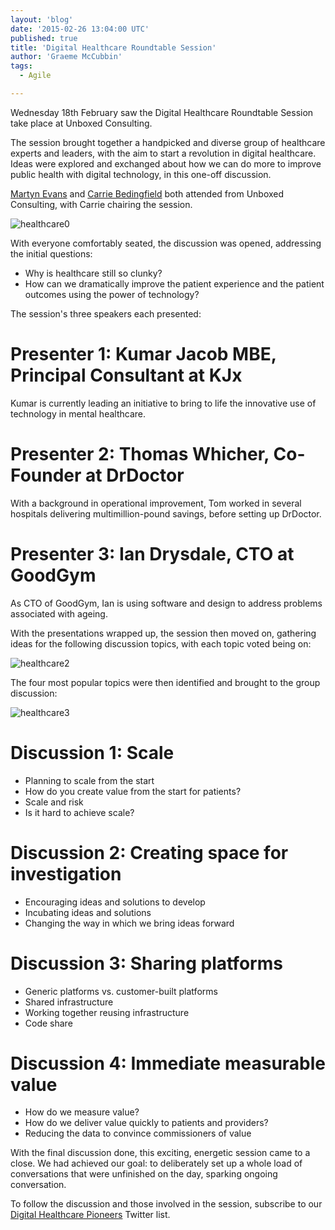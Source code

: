 ```yaml
---
layout: 'blog'
date: '2015-02-26 13:04:00 UTC'
published: true
title: 'Digital Healthcare Roundtable Session'
author: 'Graeme McCubbin'
tags:
  - Agile

---
```


Wednesday 18th February saw the Digital Healthcare Roundtable Session take place at Unboxed Consulting.


The session brought together a handpicked and diverse group of healthcare experts and leaders, with the aim to start a revolution in digital healthcare. Ideas were explored and exchanged about how we can do more to improve public health with digital technology, in this one-off discussion.

[Martyn Evans](http://www.unboxedconsulting.com/people/martyn-evans) and [Carrie Bedingfield](http://www.unboxedconsulting.com/people/carrie-bedingfield) both attended from Unboxed Consulting, with Carrie chairing the session.


![healthcare0](http://i1291.photobucket.com/albums/b548/grammccram/DSC01779\_zpsd4fmmo16.jpg)

With everyone comfortably seated, the discussion was opened, addressing the initial questions:

- Why is healthcare still so clunky?
- How can we dramatically improve the patient experience and the patient outcomes using the power of technology?


The session's three speakers each presented:

# Presenter 1: Kumar Jacob MBE, Principal Consultant at KJx

Kumar is currently leading an initiative to bring to life the innovative use of technology in mental healthcare.


# Presenter 2: Thomas Whicher, Co-Founder at DrDoctor

With a background in operational improvement, Tom worked in several hospitals delivering multimillion-pound savings, before setting up DrDoctor.


# Presenter 3: Ian Drysdale, CTO at GoodGym

As CTO of GoodGym, Ian is using software and design to address problems associated with ageing.


With the presentations wrapped up, the session then moved on, gathering ideas for the following discussion topics, with each topic voted being on:


![healthcare2](http://i1291.photobucket.com/albums/b548/grammccram/Screen%20Shot%202015-02-24%20at%2013.08.52\_zpsr1tnaers.png)


The four most popular topics were then identified and brought to the group discussion:


![healthcare3](http://i1291.photobucket.com/albums/b548/grammccram/Screen%20Shot%202015-02-24%20at%2017.12.36\_zps6x8herpg.png)


# Discussion 1: Scale

- Planning to scale from the start
- How do you create value from the start for patients?
- Scale and risk
- Is it hard to achieve scale?


# Discussion 2: Creating space for investigation

- Encouraging ideas and solutions to develop
- Incubating ideas and solutions
- Changing the way in which we bring ideas forward


# Discussion 3: Sharing platforms

- Generic platforms vs. customer-built platforms
- Shared infrastructure
- Working together reusing infrastructure
- Code share


# Discussion 4: Immediate measurable value

- How do we measure value?
- How do we deliver value quickly to patients and providers?
- Reducing the data to convince commissioners of value


With the final discussion done, this exciting, energetic session came to a close. We had achieved our goal: to deliberately set up a whole load of conversations that were unfinished on the day, sparking ongoing conversation.


To follow the discussion and those involved in the session, subscribe to our [Digital Healthcare Pioneers](https://twitter.com/Ubxd/lists/digital-health-pioneers1) Twitter list.
